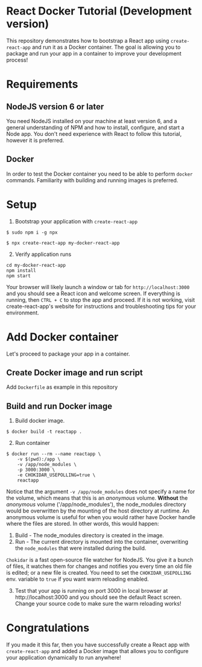 # React Docker Tutorial (Development version)
This repository demonstrates how to bootstrap a React app using `create-react-app` and run it as a Docker container. The goal is allowing you to package and run your app in a container to improve your development process!

# Requirements
## NodeJS version 6 or later
You need NodeJS installed on your machine at least version 6, and a general understanding of NPM and how to install, configure, and start a Node app. You don't need experience with React to follow this tutorial, however it is preferred.

## Docker
In order to test the Docker container you need to be able to perform `docker` commands. Familiarity with building and running images is preferred.

# Setup
1. Bootstrap your application with `create-react-app`

```
$ sudo npm i -g npx

$ npx create-react-app my-docker-react-app
```

2. Verify application runs
```
cd my-docker-react-app
npm install
npm start
```

Your browser will likely launch a window or tab for `http://localhost:3000` and you should see a React icon and welcome screen. If everything is running, then `CTRL + C` to stop the app and proceed. If it is not working, visit create-react-app's website for instructions and troubleshooting tips for your environment.

# Add Docker container
Let's proceed to package your app in a container.

## Create Docker image and run script
Add `Dockerfile` as example in this repository

## Build and run Docker image
1. Build docker image.

```
$ docker build -t reactapp .
```

2. Run container
```
$ docker run --rm --name reactapp \
    -v $(pwd):/app \
    -v /app/node_modules \
    -p 3000:3000 \
    -e CHOKIDAR_USEPOLLING=true \
    reactapp
```

Notice that the argument `-v /app/node_modules` does not specify a name for the volume, which means that this is an *anonymous* volume. **Without** the *anonymous* volume ('/app/node_modules'), the node_modules directory would be overwritten by the mounting of the host directory at runtime. An anonymous volume is useful for when you would rather have Docker handle where the files are stored. In other words, this would happen:

1. Build - The node_modules directory is created in the image.
2. Run - The current directory is mounted into the container, overwriting the `node_modules` that were installed during the build.

`Chokidar` is a fast open-source file watcher for NodeJS. You give it a bunch of files, it watches them for changes and notifies you every time an old file is edited; or a new file is created. You need to set the `CHOKIDAR_USEPOLLING` env. variable to `true` if you want warm reloading enabled.

3. Test that your app is running on port 3000 in local browser at http://localhost:3000 and you should see the default React screen. Change your source code to make sure the warm reloading works!

# Congratulations
If you made it this far, then you have successfully create a React app with `create-react-app` and added a Docker image that allows you to configure your application dynamically to run anywhere!
